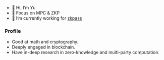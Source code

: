 - 👋 Hi, I’m Yu
- 👀 Focus on MPC & ZKP
- 🌱 I’m currently working for [zkpass](https://github.com/zkPassOfficial)

### Profile
- Good at math and cryptography.
- Deeply engaged in blockchain.
- Have in-deep research in zero-knowledge and multi-party computation. 
